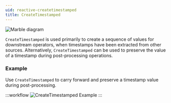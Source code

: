 ```yaml
---
uid: reactive-createtimestamped
title: CreateTimestamped
---
```


![Marble diagram](~/images/reactive-createtimestamped.svg)

`CreateTimestamped` is used primarily to create a sequence of <xref href="System.Reactive.Timestamped`1"/> values for downstream operators, when timestamps have been extracted from other sources. Alternatively, `CreateTimestamped` can be used to preserve the value of a timestamp during post-processing operations. 

### Example

Use `CreateTimestamped` to carry forward and preserve a timestamp value during post-processing.

:::workflow
![CreateTimestamped Example](~/workflows/reactive-createtimestamped-example.bonsai)
:::